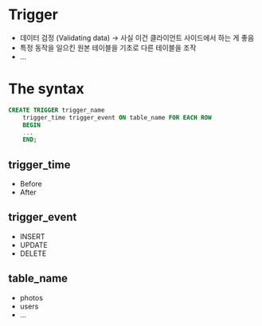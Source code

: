 # Trigger

- 데이터 검정 (Validating data) → 사실 이건 클라이언트 사이드에서 하는 게 좋음
- 특정 동작을 일으킨 원본 테이블을 기초로 다른 테이블을 조작
- …

# The syntax

```sql
CREATE TRIGGER trigger_name
	trigger_time trigger_event ON table_name FOR EACH ROW
	BEGIN
	...
	END;
```

## trigger_time

- Before
- After

## trigger_event

- INSERT
- UPDATE
- DELETE

## table_name

- photos
- users
- …